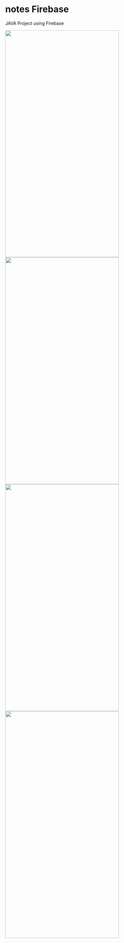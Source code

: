 # notes Firebase
JAVA Project
using Firebase

<img src="https://user-images.githubusercontent.com/93486161/195997866-fc6897f7-7f5e-41da-b6a4-e60f61de1a93.jpg" width="360px" height="720px"/>  <img src="https://user-images.githubusercontent.com/93486161/195997873-0fbec3a3-14c3-4b45-9451-1059be5dc72f.jpg" width="360px" height="720px"/>
<img src="https://user-images.githubusercontent.com/93486161/195997875-91753d41-f3c2-4395-bc46-7d2e8f538e5d.jpg" width="360px" height="720px"/>  <img src="https://user-images.githubusercontent.com/93486161/195997877-75392507-c1d7-4282-b008-10fde4f18db4.jpg" width="360px" height="720px"/>
